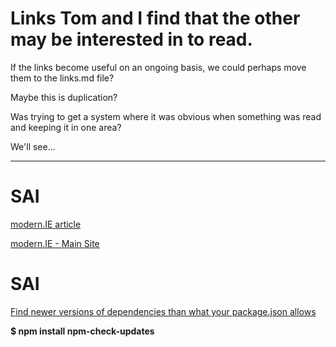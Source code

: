 # Links Tom and I find that the other may be interested in to read.

If the links become useful on an ongoing basis, we could perhaps
move them to the links.md file?

Maybe this is duplication?

Was trying to get a system where it was obvious when something 
was read and keeping it in one area?

We'll see...

---

SAI
===

[modern.IE article](http://www.sitepoint.com/test-site-locally-modern-ie/)

[modern.IE - Main Site](https://modern.ie/en-us)


SAI
===

[Find newer versions of dependencies than what your package.json allows](https://www.npmjs.org/package/npm-check-updates)

**$ npm install npm-check-updates**



